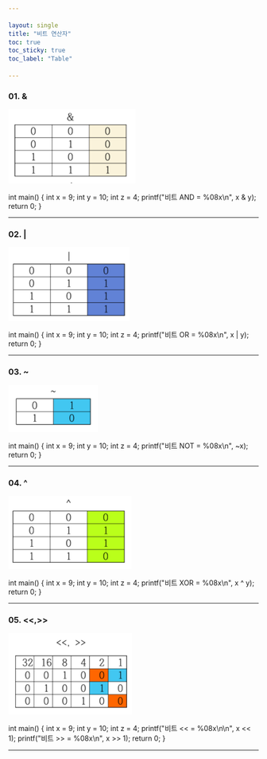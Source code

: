```yaml
---

layout: single
title: "비트 연산자"
toc: true
toc_sticky: true
toc_label: "Table"

---
```


### 01. &
![&](/assets/image1/&.PNG)

int main()
{
int x = 9;
int y = 10;
int z = 4;
printf("비트 AND = %08x\n", x & y);
return 0;
}

---

### 02. |
![2](/assets/image1/2.PNG)

int main()
{
int x = 9;
int y = 10;
int z = 4;
printf("비트 OR = %08x\n", x | y);
return 0;
}

---

### 03. ~
![3](/assets/image1/3.PNG)

int main()
{
int x = 9;
int y = 10;
int z = 4;
printf("비트 NOT = %08x\n", ~x);
return 0;
}

---

### 04. ^
![4](/assets/image1/4.PNG)

int main()
{
int x = 9;
int y = 10;
int z = 4;
printf("비트 XOR = %08x\n", x ^ y);
return 0;
}

---

### 05. <<,>>
![비트](/assets/image1/비트.PNG)

int main()
{
int x = 9;
int y = 10;
int z = 4;
printf("비트 << = %08x\n\n", x << 1);
printf("비트 >> = %08x\n", x >> 1);
return 0;
}

---

